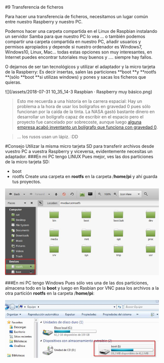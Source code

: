 #9 Transferencia de ficheros

Para hacer una transferencia de ficheros, necesitamos un lugar común entre nuestro Raspberry y nuestro PC.

Podemos hacer una carpeta compartida en el Linux de Raspbian instalando un servidor Samba para que nuestro PC lo vea ... o también podemos compartir una carpeta compartida en nuestro PC, añadir usuarios y permisos apropiados y depende si nuestro ordenador es Windows7, Windows10, Linux, Mac... todas estas opciones son muy interesantes, en Internet puedes encontrar tutoriales muy buenos y .... siempre hay fallos.

O dejarnos de ser tan tecnológicos y utilizar el adaptador y la micro tarjeta de la Raspberry: Es decir insertas, salen las particiones **boot **y **rootfs **(sólo **boot **si utilizas windows) y pones y sacas los ficheros que quieras.

![](/assets/2018-07-31 10_35_14-3 Raspbian · Raspberry muy básico.png)
>Esto me recuerda a una historia en la carrera espacial: Hay un problema a la hora de usar los bolígrafos en gravedad 0 pues sólo funcionan por la caída de la tinta. La NASA gastó bastante dinero en desarrollar un bolígrafo capaz de escribir en el espacio pero el proyecto fue cancelado por sobrecoste, aunque luego [alguna empresa acabó inventanto un bolígrafo que funciona con gravedad 0](https://es.wikipedia.org/wiki/Space_Pen).

>... los rusos usan un lápiz. :DD

#Consejo
Utilizar la misma micro tarjeta SD para transferir archivos desde vuestro PC a vuestra Raspberry y viceversa, evidentemente necesitas un adaptador.
###En mi PC tengo LINUX
Pues mejor, ves las dos particiones de la micro tarjeta SD:
* boot
* rootfs
Create una carpeta en **rootfs** en la carpeta /**home/pi** y ahí guarda tus proyectos.

![](/assets/rootfs.jpg)

###En mi PC tengo Windows
Pues sólo ves una de las dos particiones, almacena todo en la **boot** y luego en Rasbian por VNC pasa los archivos a la otra partición **rootfs** en la carpeta /**home/pi**:

![](/assets/boot.jpg)
